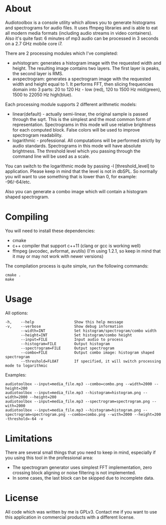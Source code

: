 About
============

Audiotoolbox is a console utility which allows you to generate histograms and spectrograms for audio files.
It uses ffmpeg libraries and is able to eat all modern media formats (including audio streams in video containers).
Also it's quite fast: 6 minutes of mp3 audio can be processed in 3 seconds on a 2.7 GHz mobile core i7.

There are 2 processing modules which I've completed:

- avhistogram: generates a histogram image with the requested width and height. The resulting image contains two layers. The first layer is peaks, the second layer is RMS. 
- avspectrogram: generates a spectrogram image with the requested width and height equal to 1. It performs FFT, then slicing frequencies domain into 3 parts: 20 to 120 Hz - low (red), 120 to 1500 Hz mid(green), 1500 to 22050 Hz high(blue).

Each processing module supports 2 different arithmetic models: 

- linear(default) - actually semi-linear, the original sample is passed through the sqrt. This is the simplest and the most common form of representation. Spectrograms in this mode will use relative brightness for each computed block. False colors will be used to improve spectrogram readability.
- logarithmic - professional. All computations will be performed strictly by audio standards. Spectrograms in this mode will have absolute brightness. The threshold level which you passing through the command line will be used as a scale.

You can switch to the logarithmic mode by passing -l [threshold_level] to application. 
Please keep in mind that the level is not in dbSPL. So normally you will want to use something that is lower than 0, for example: -96/-64/etc.

Also you can generate a combo image which will contain a histogram shaped spectrogram.

Compiling
============

You will need to install these dependencies:

- cmake
- c++ compiler that support c++11 (clang or gcc is working well)
- ffmpeg (avcodec, avformat, avutils) (I'm using 1.2.1, so keep in mind that it may or may not work with newer versions)

The compilation process is quite simple, run the following commands:

    cmake .
    make

Usage
============

All options:

    -h,    --help                  Show this help message
    -v,    --verbose               Show debug information
           --width=INT             Set histogram/spectrogram/combo width
           --height=INT            Set histogram/combo height
           --input=FILE            Input audio to process
           --histogram=FILE        Output histogram
           --spectrogram=FILE      Output spectrogram
           --combo=FILE            Output combo image: histogram shaped spectrogram
           --threshold=FLOAT       If specified, it will switch processing mode to logarithmic

Examples:

    audiotoolbox --input=media_file.mp3 --combo=combo.png --width=2000 --height=200
    audiotoolbox --input=media_file.mp3 --histogram=histogram.png --width=2000 --height=200
    audiotoolbox --input=media_file.mp3 --spectrogram=spectrogram.png --with=2000
    audiotoolbox --input=media_file.mp3 --histogram=histogram.png --spectrogram=spectrogram.png --combo=combo.png --with=2000 --height=200 -threshold=-64 -v

Limitations
============

There are several small things that you need to keep in mind, especially if you using this tool in the professional area:

- The spectrogram generator uses simplest FFT implementation, zero crossing block aligning or noise filtering is not implemented.
- In some cases, the last block can be skipped due to incomplete data.

License
============

All code which was written by me is GPLv3.
Contact me if you want to use this application in commercial products with a different license.
